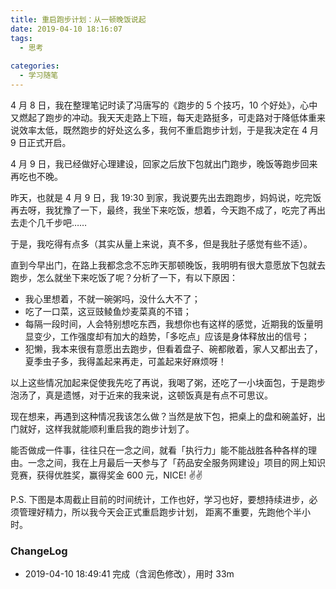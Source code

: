 ```yaml
---
title: 重启跑步计划：从一顿晚饭说起
date: 2019-04-10 18:16:07
tags:
  - 思考
  
categories:
  - 学习随笔
---
```


<!--more-->

4 月 8 日，我在整理笔记时读了冯唐写的《跑步的 5 个技巧，10 个好处》，心中又燃起了跑步的冲动。我天天走路上下班，每天走路挺多，可走路对于降低体重来说效率太低，既然跑步的好处这么多，我何不重启跑步计划，于是我决定在 4 月 9 日正式开启。

4 月 9 日，我已经做好心理建设，回家之后放下包就出门跑步，晚饭等跑步回来再吃也不晚。

昨天，也就是 4 月 9 日，我 19:30 到家，我说要先出去跑跑步，妈妈说，吃完饭再去呀，我犹豫了一下，最终，我坐下来吃饭，想着，今天跑不成了，吃完了再出去走个几千步吧……

于是，我吃得有点多（其实从量上来说，真不多，但是我肚子感觉有些不适）。

直到今早出门，在路上我都念念不忘昨天那顿晚饭，我明明有很大意愿放下包就去跑步，怎么就坐下来吃饭了呢？分析了一下，有以下原因：

- 我心里想着，不就一碗粥吗，没什么大不了；
- 吃了一口菜，这豆豉鲮鱼炒麦菜真的不错；
- 每隔一段时间，人会特别想吃东西，我想你也有这样的感觉，近期我的饭量明显变少，工作强度却有加大的趋势，「多吃点」应该是身体释放出的信号；
- 犯懒，我本来很有意愿出去跑步，但看着盘子、碗都敞着，家人又都出去了，夏季虫子多，我得盖起来再走，可盖起来好麻烦呀！

以上这些情况加起来促使我先吃了再说，我喝了粥，还吃了一小块面包，于是跑步泡汤了，真是遗憾，对于近来的我来说，这顿饭真是有点不可思议。

现在想来，再遇到这种情况我该怎么做？当然是放下包，把桌上的盘和碗盖好，出门就好，这样我就能顺利重启我的跑步计划了。

能否做成一件事，往往只在一念之间，就看「执行力」能不能战胜各种各样的理由。一念之间，我在上月最后一天参与了「药品安全服务网建设」项目的网上知识竞赛，获得优胜奖，赢得奖金 600 元，NICE! ✌✌



P.S. 下图是本周截止目前的时间统计，工作也好，学习也好，要想持续进步，必须管理好精力，所以我今天会正式重启跑步计划， 距离不重要，先跑他个半小时。

### ChangeLog


- 2019-04-10 18:49:41 完成（含润色修改），用时 33m